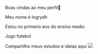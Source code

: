 Boas vindas ao meu perfil👿

Meu nome é Ingrydh

Estou no primeiro ano do ensino medio 

Jogo futebol

Compartilho meus estudos e ideias aqui
![](https://media1.tenor.com/m/jJyOs3wBChEAAAAC/spiderman-superhero.gif)
